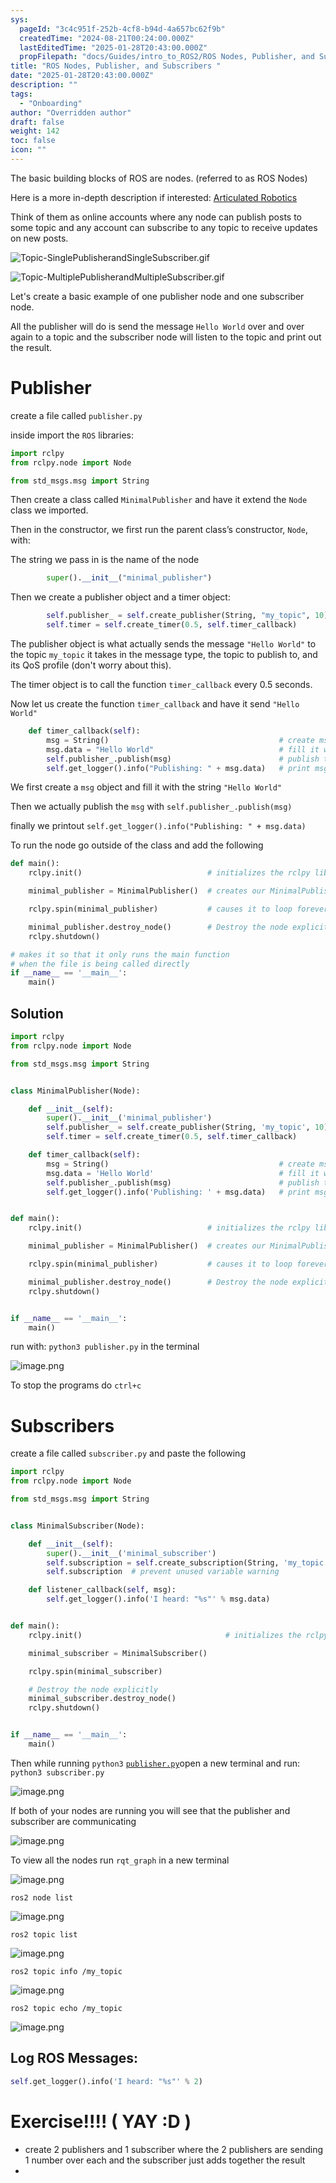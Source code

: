 ```yaml
---
sys:
  pageId: "3c4c951f-252b-4cf8-b94d-4a657bc62f9b"
  createdTime: "2024-08-21T00:24:00.000Z"
  lastEditedTime: "2025-01-28T20:43:00.000Z"
  propFilepath: "docs/Guides/intro_to_ROS2/ROS Nodes, Publisher, and Subscribers .md"
title: "ROS Nodes, Publisher, and Subscribers "
date: "2025-01-28T20:43:00.000Z"
description: ""
tags:
  - "Onboarding"
author: "Overridden author"
draft: false
weight: 142
toc: false
icon: ""
---
```


The basic building blocks of ROS are nodes. (referred to as ROS Nodes)

Here is a more in-depth description if interested: [Articulated Robotics](https://articulatedrobotics.xyz/tutorials/ready-for-ros/ros-overview#2-nodes)

Think of them as online accounts where any node can publish posts to some topic and any account can subscribe to any topic to receive updates on new posts.

![Topic-SinglePublisherandSingleSubscriber.gif](https://docs.ros.org/en/humble/_images/Topic-SinglePublisherandSingleSubscriber.gif)

![Topic-MultiplePublisherandMultipleSubscriber.gif](https://docs.ros.org/en/humble/_images/Topic-MultiplePublisherandMultipleSubscriber.gif)

Let's create a basic example of one publisher node and one subscriber node.

All the publisher will do is send the message `Hello World` over and over again to a topic and the subscriber node will listen to the topic and print out the result.

# Publisher

create a file called `publisher.py` 

inside import the `ROS` libraries:

```python
import rclpy
from rclpy.node import Node

from std_msgs.msg import String
```

Then create a class called `MinimalPublisher` and have it extend the `Node` class we imported.

Then in the constructor, we first run the parent class’s constructor, `Node`, with:

The string we pass in is the name of the node

```python
        super().__init__("minimal_publisher")
```

Then we create a publisher object and a timer object:

```python
        self.publisher_ = self.create_publisher(String, "my_topic", 10)
        self.timer = self.create_timer(0.5, self.timer_callback)
```

The publisher object is what actually sends the message `"Hello World"` to the topic `my_topic` it takes in the message type, the topic to publish to, and its QoS profile (don't worry about this).

The timer object is to call the function `timer_callback` every 0.5 seconds.

Now let us create the function `timer_callback` and have it send `"Hello World"`

```python
    def timer_callback(self):
        msg = String()                                      # create msg object
        msg.data = "Hello World"                            # fill it with data
        self.publisher_.publish(msg)                        # publish the message
        self.get_logger().info("Publishing: " + msg.data)   # print msg
```

We first create a `msg` object and fill it with the string `"Hello World"`

Then we actually publish the `msg` with `self.publisher_.publish(msg)`

finally we printout `self.get_logger().info("Publishing: " + msg.data)`

To run the node go outside of the class and add the following

```python
def main():
    rclpy.init()                            # initializes the rclpy library

    minimal_publisher = MinimalPublisher()  # creates our MinimalPublisher object

    rclpy.spin(minimal_publisher)           # causes it to loop forever

    minimal_publisher.destroy_node()        # Destroy the node explicitly
    rclpy.shutdown()

# makes it so that it only runs the main function
# when the file is being called directly
if __name__ == '__main__': 
    main()
```

## Solution

```python
import rclpy
from rclpy.node import Node

from std_msgs.msg import String


class MinimalPublisher(Node):

    def __init__(self):
        super().__init__('minimal_publisher')
        self.publisher_ = self.create_publisher(String, 'my_topic', 10)
        self.timer = self.create_timer(0.5, self.timer_callback)

    def timer_callback(self):
        msg = String()                                      # create msg object
        msg.data = 'Hello World'                            # fill it with data
        self.publisher_.publish(msg)                        # publish the message
        self.get_logger().info('Publishing: ' + msg.data)   # print msg


def main():
    rclpy.init()                            # initializes the rclpy library

    minimal_publisher = MinimalPublisher()  # creates our MinimalPublisher object

    rclpy.spin(minimal_publisher)           # causes it to loop forever

    minimal_publisher.destroy_node()        # Destroy the node explicitly
    rclpy.shutdown()


if __name__ == '__main__':
    main()
```

run with: `python3 publisher.py` in the terminal

![image.png](https://prod-files-secure.s3.us-west-2.amazonaws.com/d518164a-d88e-44d1-a4ee-3adb3bd8bce0/9214accb-ad5b-44f1-a31c-b3167c59138b/image.png?X-Amz-Algorithm=AWS4-HMAC-SHA256&X-Amz-Content-Sha256=UNSIGNED-PAYLOAD&X-Amz-Credential=ASIAZI2LB466R7MTMLKF%2F20250329%2Fus-west-2%2Fs3%2Faws4_request&X-Amz-Date=20250329T121235Z&X-Amz-Expires=3600&X-Amz-Security-Token=IQoJb3JpZ2luX2VjEAwaCXVzLXdlc3QtMiJHMEUCIQCP1SKCMdQH%2Biut3OV0wliak2%2FRdih96cUQbDgXekQbegIgHMvL%2BxV6SM5o74c2Dahl%2BmYc%2FiEiGwa5xjs6p%2FjY3oYq%2FwMIdRAAGgw2Mzc0MjMxODM4MDUiDBULB4olql0bRL2S4CrcAylmnCMniprmb4RrO7oBqUxiLun5ca4cAdz6MReHHhUIWJPEQZHdvELKNEMBLES4NctVVsaSYKQxvUa5FeVhTCj%2BJm5W3Ipa7gJl6KvUHkpNsgkbpQJa5Q0EeLC3F96uEtoVhGnDqMkzLG0re5IOBFrpjLaah%2FNqFVA%2BPcYPumKVdOZQddruUg4w3eV1JwZUR68w0DRDPFi13HfpQjvlDoQyw0JbTJVhhzFA07mKFIzV1gR6UaQo35a2FFjdlfJfsfbQxIfrqeG5QjL2eHik26jdAxVvMh9uqs44UaHBJoVTXLQjY2sVfykXsAQm90ik5j0dDVhk7KgCuw5B54khpO0%2BL%2BbrX920TfWqq3Rx93Iq7iy4PyWZQP7DjKOZkdu5V5%2BnZe%2Fad%2BBc9ebFUCa%2FwT3QKJTPYsf3ziLqyI1%2FVxBY1yd%2FMopjzCenT%2Fp9ECuzAa%2Bv%2FZLlev7GViEjs9w8isRMkViCXPZU3dXgOQkaJoUROXXYy6P7XH0nr7soDnxhcxnXrJnwlLLfVC03fL49ehaYm0Pm7RKNQs2%2BOkZv1yIXUR0DVUztEqBE53kzT0eMRCK6gMvusmnWdDuGzUEapMjVk%2B7Fj0CLQnIs0FpbVwmUGzUu0cxWfmryhInHMIO1n78GOqUBspzQ5K2gOJ8IWrttYC%2FrV5e7FKWESmsy%2BfsS8mAMj37D1UAT0%2FLjVJjDBQWFl9HtCjE9cWHRfiNQ1K0N6E50rSMVCLGJKdvmwpVEHqJHaTxCE4SFSRcpQ%2Bc8ZwoX33oonl%2ByNXoXUq8kIAu0UufK2BkqrW7cWlwClbhiHZkLU7MlhPNGNXbqwsMKOXn2CTkAAf5nuFwS%2B2Hiss%2B%2Fi25CehWD2t9Y&X-Amz-Signature=f2898ea245627be51d7805a82e0bbd07f0d05bf16944a69b9769aab453cc73ef&X-Amz-SignedHeaders=host&x-id=GetObject)

To stop the programs do `ctrl+c`

# Subscribers

create a file called `subscriber.py` and paste the following

```python
import rclpy
from rclpy.node import Node

from std_msgs.msg import String


class MinimalSubscriber(Node):

    def __init__(self):
        super().__init__('minimal_subscriber')
        self.subscription = self.create_subscription(String, 'my_topic', self.listener_callback, 10)
        self.subscription  # prevent unused variable warning

    def listener_callback(self, msg):
        self.get_logger().info('I heard: "%s"' % msg.data)


def main():
    rclpy.init()                                # initializes the rclpy library

    minimal_subscriber = MinimalSubscriber()

    rclpy.spin(minimal_subscriber)

    # Destroy the node explicitly
    minimal_subscriber.destroy_node()
    rclpy.shutdown()


if __name__ == '__main__':
    main()
```

Then while running `python3` [`publisher.py`](http://publisher.py/)open a new terminal and run: `python3 subscriber.py` 

![image.png](https://prod-files-secure.s3.us-west-2.amazonaws.com/d518164a-d88e-44d1-a4ee-3adb3bd8bce0/611fccf2-c738-4dbd-94e9-98f209092866/image.png?X-Amz-Algorithm=AWS4-HMAC-SHA256&X-Amz-Content-Sha256=UNSIGNED-PAYLOAD&X-Amz-Credential=ASIAZI2LB466R7MTMLKF%2F20250329%2Fus-west-2%2Fs3%2Faws4_request&X-Amz-Date=20250329T121235Z&X-Amz-Expires=3600&X-Amz-Security-Token=IQoJb3JpZ2luX2VjEAwaCXVzLXdlc3QtMiJHMEUCIQCP1SKCMdQH%2Biut3OV0wliak2%2FRdih96cUQbDgXekQbegIgHMvL%2BxV6SM5o74c2Dahl%2BmYc%2FiEiGwa5xjs6p%2FjY3oYq%2FwMIdRAAGgw2Mzc0MjMxODM4MDUiDBULB4olql0bRL2S4CrcAylmnCMniprmb4RrO7oBqUxiLun5ca4cAdz6MReHHhUIWJPEQZHdvELKNEMBLES4NctVVsaSYKQxvUa5FeVhTCj%2BJm5W3Ipa7gJl6KvUHkpNsgkbpQJa5Q0EeLC3F96uEtoVhGnDqMkzLG0re5IOBFrpjLaah%2FNqFVA%2BPcYPumKVdOZQddruUg4w3eV1JwZUR68w0DRDPFi13HfpQjvlDoQyw0JbTJVhhzFA07mKFIzV1gR6UaQo35a2FFjdlfJfsfbQxIfrqeG5QjL2eHik26jdAxVvMh9uqs44UaHBJoVTXLQjY2sVfykXsAQm90ik5j0dDVhk7KgCuw5B54khpO0%2BL%2BbrX920TfWqq3Rx93Iq7iy4PyWZQP7DjKOZkdu5V5%2BnZe%2Fad%2BBc9ebFUCa%2FwT3QKJTPYsf3ziLqyI1%2FVxBY1yd%2FMopjzCenT%2Fp9ECuzAa%2Bv%2FZLlev7GViEjs9w8isRMkViCXPZU3dXgOQkaJoUROXXYy6P7XH0nr7soDnxhcxnXrJnwlLLfVC03fL49ehaYm0Pm7RKNQs2%2BOkZv1yIXUR0DVUztEqBE53kzT0eMRCK6gMvusmnWdDuGzUEapMjVk%2B7Fj0CLQnIs0FpbVwmUGzUu0cxWfmryhInHMIO1n78GOqUBspzQ5K2gOJ8IWrttYC%2FrV5e7FKWESmsy%2BfsS8mAMj37D1UAT0%2FLjVJjDBQWFl9HtCjE9cWHRfiNQ1K0N6E50rSMVCLGJKdvmwpVEHqJHaTxCE4SFSRcpQ%2Bc8ZwoX33oonl%2ByNXoXUq8kIAu0UufK2BkqrW7cWlwClbhiHZkLU7MlhPNGNXbqwsMKOXn2CTkAAf5nuFwS%2B2Hiss%2B%2Fi25CehWD2t9Y&X-Amz-Signature=7011f62367b06689d320f32da0410175c0a70bf98b377a51dcbaa6f98a050eee&X-Amz-SignedHeaders=host&x-id=GetObject)

If both of your nodes are running you will see that the publisher and subscriber are communicating

![image.png](https://prod-files-secure.s3.us-west-2.amazonaws.com/d518164a-d88e-44d1-a4ee-3adb3bd8bce0/eea428b5-1cf0-43bb-a30b-81cbaf6c5c78/image.png?X-Amz-Algorithm=AWS4-HMAC-SHA256&X-Amz-Content-Sha256=UNSIGNED-PAYLOAD&X-Amz-Credential=ASIAZI2LB466R7MTMLKF%2F20250329%2Fus-west-2%2Fs3%2Faws4_request&X-Amz-Date=20250329T121235Z&X-Amz-Expires=3600&X-Amz-Security-Token=IQoJb3JpZ2luX2VjEAwaCXVzLXdlc3QtMiJHMEUCIQCP1SKCMdQH%2Biut3OV0wliak2%2FRdih96cUQbDgXekQbegIgHMvL%2BxV6SM5o74c2Dahl%2BmYc%2FiEiGwa5xjs6p%2FjY3oYq%2FwMIdRAAGgw2Mzc0MjMxODM4MDUiDBULB4olql0bRL2S4CrcAylmnCMniprmb4RrO7oBqUxiLun5ca4cAdz6MReHHhUIWJPEQZHdvELKNEMBLES4NctVVsaSYKQxvUa5FeVhTCj%2BJm5W3Ipa7gJl6KvUHkpNsgkbpQJa5Q0EeLC3F96uEtoVhGnDqMkzLG0re5IOBFrpjLaah%2FNqFVA%2BPcYPumKVdOZQddruUg4w3eV1JwZUR68w0DRDPFi13HfpQjvlDoQyw0JbTJVhhzFA07mKFIzV1gR6UaQo35a2FFjdlfJfsfbQxIfrqeG5QjL2eHik26jdAxVvMh9uqs44UaHBJoVTXLQjY2sVfykXsAQm90ik5j0dDVhk7KgCuw5B54khpO0%2BL%2BbrX920TfWqq3Rx93Iq7iy4PyWZQP7DjKOZkdu5V5%2BnZe%2Fad%2BBc9ebFUCa%2FwT3QKJTPYsf3ziLqyI1%2FVxBY1yd%2FMopjzCenT%2Fp9ECuzAa%2Bv%2FZLlev7GViEjs9w8isRMkViCXPZU3dXgOQkaJoUROXXYy6P7XH0nr7soDnxhcxnXrJnwlLLfVC03fL49ehaYm0Pm7RKNQs2%2BOkZv1yIXUR0DVUztEqBE53kzT0eMRCK6gMvusmnWdDuGzUEapMjVk%2B7Fj0CLQnIs0FpbVwmUGzUu0cxWfmryhInHMIO1n78GOqUBspzQ5K2gOJ8IWrttYC%2FrV5e7FKWESmsy%2BfsS8mAMj37D1UAT0%2FLjVJjDBQWFl9HtCjE9cWHRfiNQ1K0N6E50rSMVCLGJKdvmwpVEHqJHaTxCE4SFSRcpQ%2Bc8ZwoX33oonl%2ByNXoXUq8kIAu0UufK2BkqrW7cWlwClbhiHZkLU7MlhPNGNXbqwsMKOXn2CTkAAf5nuFwS%2B2Hiss%2B%2Fi25CehWD2t9Y&X-Amz-Signature=cc1e72862b9b527442053ebfae0e15af0d94ef3fc147378ad5e2763203e96d15&X-Amz-SignedHeaders=host&x-id=GetObject)

To view all the nodes run `rqt_graph` in a new terminal

![image.png](https://prod-files-secure.s3.us-west-2.amazonaws.com/d518164a-d88e-44d1-a4ee-3adb3bd8bce0/1d98e964-4318-4d62-b5c4-8c8f78368598/image.png?X-Amz-Algorithm=AWS4-HMAC-SHA256&X-Amz-Content-Sha256=UNSIGNED-PAYLOAD&X-Amz-Credential=ASIAZI2LB466R7MTMLKF%2F20250329%2Fus-west-2%2Fs3%2Faws4_request&X-Amz-Date=20250329T121235Z&X-Amz-Expires=3600&X-Amz-Security-Token=IQoJb3JpZ2luX2VjEAwaCXVzLXdlc3QtMiJHMEUCIQCP1SKCMdQH%2Biut3OV0wliak2%2FRdih96cUQbDgXekQbegIgHMvL%2BxV6SM5o74c2Dahl%2BmYc%2FiEiGwa5xjs6p%2FjY3oYq%2FwMIdRAAGgw2Mzc0MjMxODM4MDUiDBULB4olql0bRL2S4CrcAylmnCMniprmb4RrO7oBqUxiLun5ca4cAdz6MReHHhUIWJPEQZHdvELKNEMBLES4NctVVsaSYKQxvUa5FeVhTCj%2BJm5W3Ipa7gJl6KvUHkpNsgkbpQJa5Q0EeLC3F96uEtoVhGnDqMkzLG0re5IOBFrpjLaah%2FNqFVA%2BPcYPumKVdOZQddruUg4w3eV1JwZUR68w0DRDPFi13HfpQjvlDoQyw0JbTJVhhzFA07mKFIzV1gR6UaQo35a2FFjdlfJfsfbQxIfrqeG5QjL2eHik26jdAxVvMh9uqs44UaHBJoVTXLQjY2sVfykXsAQm90ik5j0dDVhk7KgCuw5B54khpO0%2BL%2BbrX920TfWqq3Rx93Iq7iy4PyWZQP7DjKOZkdu5V5%2BnZe%2Fad%2BBc9ebFUCa%2FwT3QKJTPYsf3ziLqyI1%2FVxBY1yd%2FMopjzCenT%2Fp9ECuzAa%2Bv%2FZLlev7GViEjs9w8isRMkViCXPZU3dXgOQkaJoUROXXYy6P7XH0nr7soDnxhcxnXrJnwlLLfVC03fL49ehaYm0Pm7RKNQs2%2BOkZv1yIXUR0DVUztEqBE53kzT0eMRCK6gMvusmnWdDuGzUEapMjVk%2B7Fj0CLQnIs0FpbVwmUGzUu0cxWfmryhInHMIO1n78GOqUBspzQ5K2gOJ8IWrttYC%2FrV5e7FKWESmsy%2BfsS8mAMj37D1UAT0%2FLjVJjDBQWFl9HtCjE9cWHRfiNQ1K0N6E50rSMVCLGJKdvmwpVEHqJHaTxCE4SFSRcpQ%2Bc8ZwoX33oonl%2ByNXoXUq8kIAu0UufK2BkqrW7cWlwClbhiHZkLU7MlhPNGNXbqwsMKOXn2CTkAAf5nuFwS%2B2Hiss%2B%2Fi25CehWD2t9Y&X-Amz-Signature=01959c0e4af2f7522a1c4c441a648fae615fc43165569d7abeb1a493e8ea8e32&X-Amz-SignedHeaders=host&x-id=GetObject)

`ros2 node list`

![image.png](https://prod-files-secure.s3.us-west-2.amazonaws.com/d518164a-d88e-44d1-a4ee-3adb3bd8bce0/680ac8cf-e6d9-4164-9ece-5b9a6fccffee/image.png?X-Amz-Algorithm=AWS4-HMAC-SHA256&X-Amz-Content-Sha256=UNSIGNED-PAYLOAD&X-Amz-Credential=ASIAZI2LB466R7MTMLKF%2F20250329%2Fus-west-2%2Fs3%2Faws4_request&X-Amz-Date=20250329T121235Z&X-Amz-Expires=3600&X-Amz-Security-Token=IQoJb3JpZ2luX2VjEAwaCXVzLXdlc3QtMiJHMEUCIQCP1SKCMdQH%2Biut3OV0wliak2%2FRdih96cUQbDgXekQbegIgHMvL%2BxV6SM5o74c2Dahl%2BmYc%2FiEiGwa5xjs6p%2FjY3oYq%2FwMIdRAAGgw2Mzc0MjMxODM4MDUiDBULB4olql0bRL2S4CrcAylmnCMniprmb4RrO7oBqUxiLun5ca4cAdz6MReHHhUIWJPEQZHdvELKNEMBLES4NctVVsaSYKQxvUa5FeVhTCj%2BJm5W3Ipa7gJl6KvUHkpNsgkbpQJa5Q0EeLC3F96uEtoVhGnDqMkzLG0re5IOBFrpjLaah%2FNqFVA%2BPcYPumKVdOZQddruUg4w3eV1JwZUR68w0DRDPFi13HfpQjvlDoQyw0JbTJVhhzFA07mKFIzV1gR6UaQo35a2FFjdlfJfsfbQxIfrqeG5QjL2eHik26jdAxVvMh9uqs44UaHBJoVTXLQjY2sVfykXsAQm90ik5j0dDVhk7KgCuw5B54khpO0%2BL%2BbrX920TfWqq3Rx93Iq7iy4PyWZQP7DjKOZkdu5V5%2BnZe%2Fad%2BBc9ebFUCa%2FwT3QKJTPYsf3ziLqyI1%2FVxBY1yd%2FMopjzCenT%2Fp9ECuzAa%2Bv%2FZLlev7GViEjs9w8isRMkViCXPZU3dXgOQkaJoUROXXYy6P7XH0nr7soDnxhcxnXrJnwlLLfVC03fL49ehaYm0Pm7RKNQs2%2BOkZv1yIXUR0DVUztEqBE53kzT0eMRCK6gMvusmnWdDuGzUEapMjVk%2B7Fj0CLQnIs0FpbVwmUGzUu0cxWfmryhInHMIO1n78GOqUBspzQ5K2gOJ8IWrttYC%2FrV5e7FKWESmsy%2BfsS8mAMj37D1UAT0%2FLjVJjDBQWFl9HtCjE9cWHRfiNQ1K0N6E50rSMVCLGJKdvmwpVEHqJHaTxCE4SFSRcpQ%2Bc8ZwoX33oonl%2ByNXoXUq8kIAu0UufK2BkqrW7cWlwClbhiHZkLU7MlhPNGNXbqwsMKOXn2CTkAAf5nuFwS%2B2Hiss%2B%2Fi25CehWD2t9Y&X-Amz-Signature=ae5a591b6f8928453faf08bd806f2c9343b6059d011178f2e8abcaaee5af223c&X-Amz-SignedHeaders=host&x-id=GetObject)

`ros2 topic list`

![image.png](https://prod-files-secure.s3.us-west-2.amazonaws.com/d518164a-d88e-44d1-a4ee-3adb3bd8bce0/eee2ebe1-27ef-4a4a-96fb-2ca54126fb29/image.png?X-Amz-Algorithm=AWS4-HMAC-SHA256&X-Amz-Content-Sha256=UNSIGNED-PAYLOAD&X-Amz-Credential=ASIAZI2LB466R7MTMLKF%2F20250329%2Fus-west-2%2Fs3%2Faws4_request&X-Amz-Date=20250329T121235Z&X-Amz-Expires=3600&X-Amz-Security-Token=IQoJb3JpZ2luX2VjEAwaCXVzLXdlc3QtMiJHMEUCIQCP1SKCMdQH%2Biut3OV0wliak2%2FRdih96cUQbDgXekQbegIgHMvL%2BxV6SM5o74c2Dahl%2BmYc%2FiEiGwa5xjs6p%2FjY3oYq%2FwMIdRAAGgw2Mzc0MjMxODM4MDUiDBULB4olql0bRL2S4CrcAylmnCMniprmb4RrO7oBqUxiLun5ca4cAdz6MReHHhUIWJPEQZHdvELKNEMBLES4NctVVsaSYKQxvUa5FeVhTCj%2BJm5W3Ipa7gJl6KvUHkpNsgkbpQJa5Q0EeLC3F96uEtoVhGnDqMkzLG0re5IOBFrpjLaah%2FNqFVA%2BPcYPumKVdOZQddruUg4w3eV1JwZUR68w0DRDPFi13HfpQjvlDoQyw0JbTJVhhzFA07mKFIzV1gR6UaQo35a2FFjdlfJfsfbQxIfrqeG5QjL2eHik26jdAxVvMh9uqs44UaHBJoVTXLQjY2sVfykXsAQm90ik5j0dDVhk7KgCuw5B54khpO0%2BL%2BbrX920TfWqq3Rx93Iq7iy4PyWZQP7DjKOZkdu5V5%2BnZe%2Fad%2BBc9ebFUCa%2FwT3QKJTPYsf3ziLqyI1%2FVxBY1yd%2FMopjzCenT%2Fp9ECuzAa%2Bv%2FZLlev7GViEjs9w8isRMkViCXPZU3dXgOQkaJoUROXXYy6P7XH0nr7soDnxhcxnXrJnwlLLfVC03fL49ehaYm0Pm7RKNQs2%2BOkZv1yIXUR0DVUztEqBE53kzT0eMRCK6gMvusmnWdDuGzUEapMjVk%2B7Fj0CLQnIs0FpbVwmUGzUu0cxWfmryhInHMIO1n78GOqUBspzQ5K2gOJ8IWrttYC%2FrV5e7FKWESmsy%2BfsS8mAMj37D1UAT0%2FLjVJjDBQWFl9HtCjE9cWHRfiNQ1K0N6E50rSMVCLGJKdvmwpVEHqJHaTxCE4SFSRcpQ%2Bc8ZwoX33oonl%2ByNXoXUq8kIAu0UufK2BkqrW7cWlwClbhiHZkLU7MlhPNGNXbqwsMKOXn2CTkAAf5nuFwS%2B2Hiss%2B%2Fi25CehWD2t9Y&X-Amz-Signature=aec13032bee71d41ea5031ae1694efaa122b5fee25e46e4b8ad925bcfcd103e3&X-Amz-SignedHeaders=host&x-id=GetObject)

`ros2 topic info /my_topic`

![image.png](https://prod-files-secure.s3.us-west-2.amazonaws.com/d518164a-d88e-44d1-a4ee-3adb3bd8bce0/6288ef12-cb9e-406f-b9eb-65feed3a9011/image.png?X-Amz-Algorithm=AWS4-HMAC-SHA256&X-Amz-Content-Sha256=UNSIGNED-PAYLOAD&X-Amz-Credential=ASIAZI2LB466R7MTMLKF%2F20250329%2Fus-west-2%2Fs3%2Faws4_request&X-Amz-Date=20250329T121235Z&X-Amz-Expires=3600&X-Amz-Security-Token=IQoJb3JpZ2luX2VjEAwaCXVzLXdlc3QtMiJHMEUCIQCP1SKCMdQH%2Biut3OV0wliak2%2FRdih96cUQbDgXekQbegIgHMvL%2BxV6SM5o74c2Dahl%2BmYc%2FiEiGwa5xjs6p%2FjY3oYq%2FwMIdRAAGgw2Mzc0MjMxODM4MDUiDBULB4olql0bRL2S4CrcAylmnCMniprmb4RrO7oBqUxiLun5ca4cAdz6MReHHhUIWJPEQZHdvELKNEMBLES4NctVVsaSYKQxvUa5FeVhTCj%2BJm5W3Ipa7gJl6KvUHkpNsgkbpQJa5Q0EeLC3F96uEtoVhGnDqMkzLG0re5IOBFrpjLaah%2FNqFVA%2BPcYPumKVdOZQddruUg4w3eV1JwZUR68w0DRDPFi13HfpQjvlDoQyw0JbTJVhhzFA07mKFIzV1gR6UaQo35a2FFjdlfJfsfbQxIfrqeG5QjL2eHik26jdAxVvMh9uqs44UaHBJoVTXLQjY2sVfykXsAQm90ik5j0dDVhk7KgCuw5B54khpO0%2BL%2BbrX920TfWqq3Rx93Iq7iy4PyWZQP7DjKOZkdu5V5%2BnZe%2Fad%2BBc9ebFUCa%2FwT3QKJTPYsf3ziLqyI1%2FVxBY1yd%2FMopjzCenT%2Fp9ECuzAa%2Bv%2FZLlev7GViEjs9w8isRMkViCXPZU3dXgOQkaJoUROXXYy6P7XH0nr7soDnxhcxnXrJnwlLLfVC03fL49ehaYm0Pm7RKNQs2%2BOkZv1yIXUR0DVUztEqBE53kzT0eMRCK6gMvusmnWdDuGzUEapMjVk%2B7Fj0CLQnIs0FpbVwmUGzUu0cxWfmryhInHMIO1n78GOqUBspzQ5K2gOJ8IWrttYC%2FrV5e7FKWESmsy%2BfsS8mAMj37D1UAT0%2FLjVJjDBQWFl9HtCjE9cWHRfiNQ1K0N6E50rSMVCLGJKdvmwpVEHqJHaTxCE4SFSRcpQ%2Bc8ZwoX33oonl%2ByNXoXUq8kIAu0UufK2BkqrW7cWlwClbhiHZkLU7MlhPNGNXbqwsMKOXn2CTkAAf5nuFwS%2B2Hiss%2B%2Fi25CehWD2t9Y&X-Amz-Signature=298c3d2b5afb65793f97055845f0054c0d104d3a4eea2ea186c45da97aac77e6&X-Amz-SignedHeaders=host&x-id=GetObject)

`ros2 topic echo /my_topic`

![image.png](https://prod-files-secure.s3.us-west-2.amazonaws.com/d518164a-d88e-44d1-a4ee-3adb3bd8bce0/0a6fcb4d-422d-4a6c-a803-749ef4adf2c6/image.png?X-Amz-Algorithm=AWS4-HMAC-SHA256&X-Amz-Content-Sha256=UNSIGNED-PAYLOAD&X-Amz-Credential=ASIAZI2LB466R7MTMLKF%2F20250329%2Fus-west-2%2Fs3%2Faws4_request&X-Amz-Date=20250329T121235Z&X-Amz-Expires=3600&X-Amz-Security-Token=IQoJb3JpZ2luX2VjEAwaCXVzLXdlc3QtMiJHMEUCIQCP1SKCMdQH%2Biut3OV0wliak2%2FRdih96cUQbDgXekQbegIgHMvL%2BxV6SM5o74c2Dahl%2BmYc%2FiEiGwa5xjs6p%2FjY3oYq%2FwMIdRAAGgw2Mzc0MjMxODM4MDUiDBULB4olql0bRL2S4CrcAylmnCMniprmb4RrO7oBqUxiLun5ca4cAdz6MReHHhUIWJPEQZHdvELKNEMBLES4NctVVsaSYKQxvUa5FeVhTCj%2BJm5W3Ipa7gJl6KvUHkpNsgkbpQJa5Q0EeLC3F96uEtoVhGnDqMkzLG0re5IOBFrpjLaah%2FNqFVA%2BPcYPumKVdOZQddruUg4w3eV1JwZUR68w0DRDPFi13HfpQjvlDoQyw0JbTJVhhzFA07mKFIzV1gR6UaQo35a2FFjdlfJfsfbQxIfrqeG5QjL2eHik26jdAxVvMh9uqs44UaHBJoVTXLQjY2sVfykXsAQm90ik5j0dDVhk7KgCuw5B54khpO0%2BL%2BbrX920TfWqq3Rx93Iq7iy4PyWZQP7DjKOZkdu5V5%2BnZe%2Fad%2BBc9ebFUCa%2FwT3QKJTPYsf3ziLqyI1%2FVxBY1yd%2FMopjzCenT%2Fp9ECuzAa%2Bv%2FZLlev7GViEjs9w8isRMkViCXPZU3dXgOQkaJoUROXXYy6P7XH0nr7soDnxhcxnXrJnwlLLfVC03fL49ehaYm0Pm7RKNQs2%2BOkZv1yIXUR0DVUztEqBE53kzT0eMRCK6gMvusmnWdDuGzUEapMjVk%2B7Fj0CLQnIs0FpbVwmUGzUu0cxWfmryhInHMIO1n78GOqUBspzQ5K2gOJ8IWrttYC%2FrV5e7FKWESmsy%2BfsS8mAMj37D1UAT0%2FLjVJjDBQWFl9HtCjE9cWHRfiNQ1K0N6E50rSMVCLGJKdvmwpVEHqJHaTxCE4SFSRcpQ%2Bc8ZwoX33oonl%2ByNXoXUq8kIAu0UufK2BkqrW7cWlwClbhiHZkLU7MlhPNGNXbqwsMKOXn2CTkAAf5nuFwS%2B2Hiss%2B%2Fi25CehWD2t9Y&X-Amz-Signature=ec80cfed480a278dfcf437d9f7b89f9d0c164833aeb706ac2e2c90050c369431&X-Amz-SignedHeaders=host&x-id=GetObject)

## Log ROS Messages:

```python
self.get_logger().info('I heard: "%s"' % 2)
```

# Exercise!!!! ( YAY :D )

- create 2 publishers and 1 subscriber where the 2 publishers are sending 1 number over each and the subscriber just adds together the result
- 
